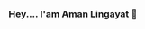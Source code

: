 ### Hey.... I'am Aman Lingayat 👋

<!--
**aman-lingayat/aman-lingayat** is a ✨ _special_ ✨ repository because its `README.md` (this file) appears on your GitHub profile.

Here are some ideas to get you started:

- 🔭 I’m currently working on a live project.
- 🌱 I’m currently learning and getting deep into Flutter.
- 🤔 Previously work on android native technology.
- 👯 I’m looking for fulltime software engineer role.
- 💬 Ask me about ...
- 📫 How to reach me: ...
- 😄 Pronouns: ...
- ⚡ Fun fact: 
-->
